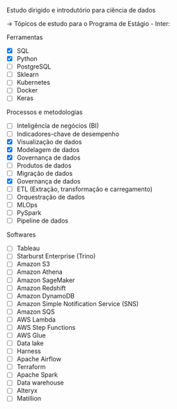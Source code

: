 Estudo dirigido e introdutório para ciência de dados

-> Tópicos de estudo para o Programa de Estágio - Inter:

Ferramentas

- [x] SQL
- [x] Python
- [ ] PostgreSQL
- [ ] Sklearn
- [ ] Kubernetes
- [ ] Docker
- [ ] Keras

Processos e metodologias

- [ ] Inteligência de negócios (BI)
- [ ] Indicadores-chave de desempenho
- [x] Visualização de dados
- [x] Modelagem de dados
- [x] Governança de dados
- [ ] Produtos de dados
- [ ] Migração de dados
- [x] Governança de dados
- [ ] ETL (Extração, transformação e carregamento)
- [ ] Orquestração de dados
- [ ] MLOps
- [ ] PySpark
- [ ] Pipeline de dados

Softwares

- [ ] Tableau
- [ ]  Starburst Enterprise (Trino)
- [ ] Amazon S3
- [ ] Amazon Athena
- [ ] Amazon SageMaker
- [ ] Amazon Redshift
- [ ] Amazon DynamoDB
- [ ] Amazon Simple Notification Service (SNS)
- [ ] Amazon SQS
- [ ] AWS Lambda
- [ ] AWS Step Functions
- [ ] AWS Glue
- [ ] Data lake
- [ ] Harness
- [ ] Apache Airflow
- [ ] Terraform
- [ ] Apache Spark
- [ ] Data warehouse
- [ ] Alteryx
- [ ] Matillion